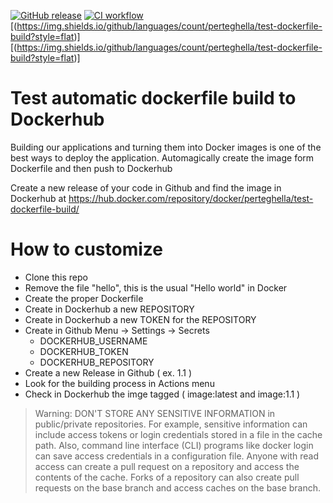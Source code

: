 [![GitHub release](https://img.shields.io/github/release/perteghella/test-dockerfile-build?style=flat)](https://github.com/perteghella/test-dockerfile-build/releases/latest)
[![CI workflow](https://img.shields.io/github/workflow/status/perteghella/test-dockerfile-build/test?label=ci&logo=github&style=flat)](https://github.com/perteghella/test-dockerfile-build/actions?workflow=ci)
[(https://img.shields.io/github/languages/count/perteghella/test-dockerfile-build?style=flat)]
[(https://img.shields.io/github/languages/count/perteghella/test-dockerfile-build?style=flat)]

# Test automatic dockerfile build to Dockerhub

Building our applications and turning them into Docker images is one of the best ways to deploy the application. 
Automagically create the image form Dockerfile and then push to Dockerhub

Create a new release of your code in Github and find the image in Dockerhub at https://hub.docker.com/repository/docker/perteghella/test-dockerfile-build/

# How to customize

- Clone this repo
- Remove the file "hello", this is the usual "Hello world" in Docker
- Create the proper Dockerfile
- Create in Dockerhub a new REPOSITORY
- Create in Dockerhub a new TOKEN for the REPOSITORY
- Create in Github Menu -> Settings -> Secrets
  - DOCKERHUB_USERNAME
  - DOCKERHUB_TOKEN
  - DOCKERHUB_REPOSITORY
 - Create a new Release in Github ( ex. 1.1 )
 - Look for the building process in Actions menu
 - Check in Dockerhub the imge tagged ( image:latest and image:1.1 )
 
 > Warning: DON'T STORE ANY SENSITIVE INFORMATION in public/private repositories. For example, sensitive information can include access tokens or login credentials stored in a file in the cache path. Also, command line interface (CLI) programs like docker login can save access credentials in a configuration file. Anyone with read access can create a pull request on a repository and access the contents of the cache. Forks of a repository can also create pull requests on the base branch and access caches on the base branch.
